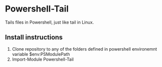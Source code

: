 # Powershell-Tail
Tails files in Powershell, just like tail in Linux.

## Install instructions

1. Clone repository to any of the folders defined in powershell environemnt variable $env:PSModulePath 
2. Import-Module Powershell-Tail

